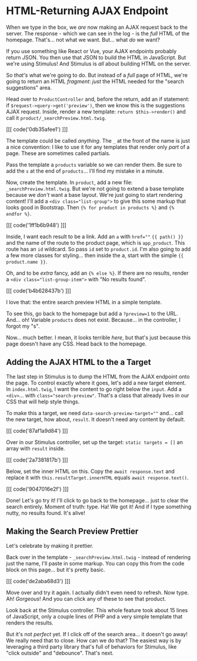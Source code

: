 # HTML-Returning AJAX Endpoint

When we type in the box, we *are* now making an AJAX request back to the server.
The response - which we can see in the log - is the *full* HTML of the homepage.
That's... not what we want. But... what *do* we want?

If you use something like React or Vue, your AJAX endpoints probably return JSON.
You then use that JSON to build the HTML in JavaScript. But we're using Stimulus!
And Stimulus is *all* about building HTML on the server.

So *that's* what we're going to do. But instead of a *full* page of HTML, we're
going to return an HTML *fragment*: *just* the HTML needed for the "search
suggestions" area.

Head over to `ProductController` and, before the return, add an if statement: if
`$request->query->get('preview')`, then we know this is the suggestions AJAX request.
Inside, render a new template: `return $this->render()` and call it
`product/_searchPreview.html.twig`.

[[[ code('0db35afee1') ]]]

The template could be called *anything*. The `_` at the front of the name is just
a nice convention: I like to use it for any templates that render only *part* of a
page. These are sometimes called partials.

Pass the template a `products` variable so we can render them. Be sure to add the
`s` at the end of `products`... I'll find my mistake in a minute.

Now, create the template. In `product`, add a new file: `_searchPreview.html.twig`.
But we're not going to extend a base template because we *don't* want a base layout.
We're just going to start rendering content! I'll add a
`<div class="list-group">` to give this some markup that looks good in Bootstrap.
Then `{% for product in products %}` and `{% endfor %}`.

[[[ code('1ff1b6b948') ]]]

Inside, I want each result to be a link. Add an `a` with `href=""` `{{ path() }}`
and the name of the route to the product page, which is `app_product`. This route
has an `id` wildcard. So pass `id` set to `product.id`. I'm also going to add a
few more classes for styling... then inside the a, start with the simple
`{{ product.name }}`.

Oh, and to be *extra* fancy, add an `{% else %}`. If there are no results, render
a `<div class="list-group-item">` with "No results found".

[[[ code('b4b628437b') ]]]

I love that: the entire search preview HTML in a simple template.

To see this, go back to the homepage but add a `?preview=1` to the URL. And... oh!
Variable `products` does not exist. Because... in the controller, I forgot my "s".

Now... much better. I mean, it looks terrible *here*, but that's just because this
page doesn't have any CSS. Head back to the homepage.

## Adding the AJAX HTML to the a Target

The last step in Stimulus is to dump the HTML from the AJAX endpoint onto the page.
To control exactly where it goes, let's add a new target element. In
`index.html.twig`, I want the content to go right below the `input`. Add a
`<div>`... with `class="search-preview"`. That's a class that already lives in our
CSS that will help style things.

To make this a target, we need `data-search-preview-target=""` and... call the
new target, how about, `result`. It doesn't need any content by default.

[[[ code('87af1a9d84') ]]]

Over in our Stimulus controller, set up the target: `static targets = []` an array
with `result` inside.

[[[ code('2a7381817b') ]]]

Below, set the inner HTML on this. Copy the `await response.text` and replace
it with `this.resultTarget.innerHTML` equals `await response.text()`.

[[[ code('9047016e2f') ]]]

Done! Let's go try it! I'll click to go back to the homepage... just to clear the
search entirely. Moment of truth: type. Ha! We got it! And if I type something
nutty, no results found. It's alive!

## Making the Search Preview Prettier

Let's celebrate by making it prettier.

Back over in the template - `_searchPreview.html.twig` - instead of rendering just
the name, I'll paste in some markup. You can copy this from the code block on
this page... but it's pretty basic.

[[[ code('de2aba68d3') ]]]

Move over and try it again. I actually didn't even need to refresh. Now type. Ah!
*Gorgeous*! And you can click any of these to see that product.

Look back at the Stimulus controller. This whole feature took about 15 lines of
JavaScript, only a couple lines of PHP and a very simple template that renders
the results.

But it's not *perfect* yet. If I click off of the search area... it doesn't go
away! We really need that to close. How can we do that? The easiest way is by
leveraging a third party library that's full of behaviors for Stimulus, like
"click outside" and "debounce". That's next.
